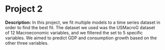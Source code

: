 # Project 2

**Description:** In this project, we fit multiple models to a time series dataset in order to find the best fit. The dataset we used was the USMacroG dataset of 12 Macroeconomic variables, and we filtered the set to 5 specific variables. We aimed to predict GDP and consumption growth based on the other three variables. 

